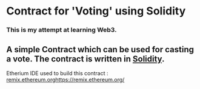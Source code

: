 # Contract for 'Voting' using Solidity


### This is my attempt at learning Web3.

## A simple Contract which can be used for casting a vote. The contract is written in [Solidity](https://soliditylang.org/). 

Etherium IDE used to build this contract :
[remix.ethereum.org](https://remix.ethereum.org/)https://remix.ethereum.org/
